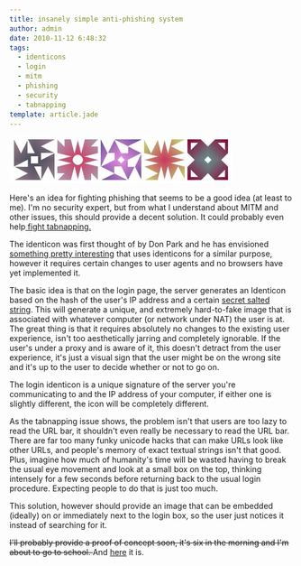 ```yaml
---
title: insanely simple anti-phishing system
author: admin
date: 2010-11-12 6:48:32
tags: 
  - identicons
  - login
  - mitm
  - phishing
  - security
  - tabnapping
template: article.jade
---
```


[![](1_vgexamples_F_k1pC2sJzEqEynh.jpg "1_vgexamples_F_k1pC2sJzEqEynh")](1_vgexamples_F_k1pC2sJzEqEynh.jpg)

Here's an idea for fighting phishing that seems to be a good idea (at least to me). I'm no security expert, but from what I understand about MITM and other issues, this should provide a decent solution. It could probably even help[ fight tabnapping.](http://www.azarask.in/blog/post/a-new-type-of-phishing-attack/)

The identicon was first thought of by Don Park and he has envisioned [something pretty interesting](http://web.archive.org/web/20080510221519/http://www.docuverse.com/blog/donpark/2007/01/22/identicon-based-anti-phishing-protection) that uses identicons for a similar purpose, however it requires certain changes to user agents and no browsers have yet implemented it.

The basic idea is that on the login page, the server generates an Identicon based on the hash of the user's IP address and a certain [secret salted string](http://en.wikipedia.org/wiki/Salt_(cryptography)). This will generate a unique, and extremely hard-to-fake image that is associated with whatever computer (or network under NAT) the user is at. The great thing is that it requires absolutely no changes to the existing user experience, isn't too aesthetically jarring and completely ignorable. If the user's under a proxy and is aware of it, this doesn't detract from the user experience, it's just a visual sign that the user might be on the wrong site and it's up to the user to decide whether or not to go on.

The login identicon is a unique signature of the server you're communicating to and the IP address of your computer, if either one is slightly different, the icon will be completely different.

As the tabnapping issue shows, the problem isn't that users are too lazy to read the URL bar, it shouldn't even really be necessary to read the URL bar. There are far too many funky unicode hacks that can make URLs look like other URLs, and people's memory of exact textual strings isn't that good. Plus, imagine how much of humanity's time will be wasted having to break the usual eye movement and look at a small box on the top, thinking intensely for a few seconds before returning back to the usual login procedure. Expecting people to do that is just too much.

This solution, however should provide an image that can be embedded (ideally) on or immediately next to the login box, so the user just notices it instead of searching for it.

<del datetime="2010-12-23T23:49:32+00:00">I'll probably provide a proof of concept soon, it's six in the morning and I'm about to go to school. </del> And [here](http://antimatter15.com/misc/identicon/login.php) it is.

